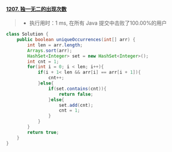 #### [1207. 独一无二的出现次数](https://leetcode-cn.com/problems/unique-number-of-occurrences/)

> - 执行用时：1 ms, 在所有 Java 提交中击败了100.00%的用户

 

```java
class Solution {
    public boolean uniqueOccurrences(int[] arr) {
        int len = arr.length;
        Arrays.sort(arr);
        HashSet<Integer> set = new HashSet<Integer>();
        int cnt = 1;
        for(int i = 0; i < len; i++){
            if(i + 1< len && arr[i] == arr[i + 1]){
                cnt++;
            }else{
                if(set.contains(cnt)){
                    return false;
                }else{
                    set.add(cnt);
                    cnt = 1;
                }
            }
        }
        return true;
    }
}
```

